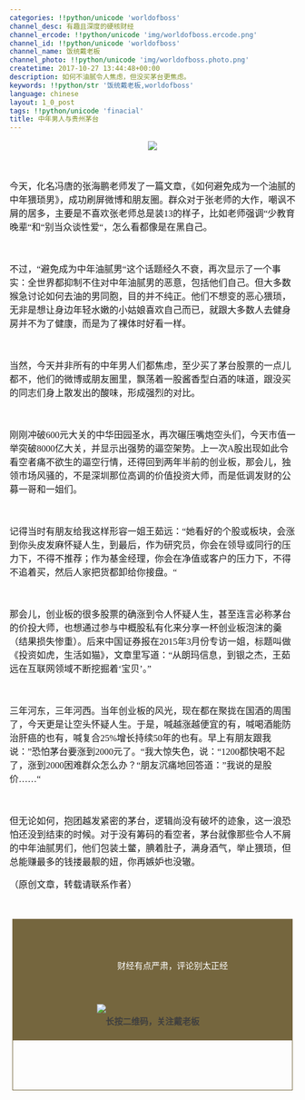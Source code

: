 ```yaml
---
categories: !!python/unicode 'worldofboss'
channel_desc: 有趣且深度的硬核财经
channel_ercode: !!python/unicode 'img/worldofboss.ercode.png'
channel_id: !!python/unicode 'worldofboss'
channel_name: 饭统戴老板
channel_photo: !!python/unicode 'img/worldofboss.photo.png'
createtime: 2017-10-27 13:44:48+00:00
description: 如何不油腻令人焦虑，但没买茅台更焦虑。
keywords: !!python/str '饭统戴老板,worldofboss'
language: chinese
layout: 1_0_post
tags: !!python/unicode 'finacial'
title: 中年男人与贵州茅台
---
```

<div class="rich_media_content" id="js_content">
<section label="Powered by 135editor.com" style="font-family:微软雅黑;font-size:16px;">
<section data-role="outer" label="Powered by 135editor.com" style="font-size:16px;">
<section data-role="outer" label="Powered by 135editor.com" style="font-size:16px;">
<section data-role="outer" label="Powered by 135editor.com" style="font-size:16px;">
<section label="Powered by 135editor.com">
<section data-role="outer" label="Powered by 135editor.com">
<p style="font-size: 16px;  text-align: center;">
<img data-src="" src="{{ '/img/3wyMy93vCLJy26uAkIcQlSYWH8naFwuokRO3dibwibZ7oVNOvU8RTuEMUUBKFrvYUSyJ7D6AdUe5Mcx3icQjCdiaCQ..png' | prepend: site.img | replace: '//','/' }}"/>
</p>
<p style="font-size: 16px; ">
<br/>
</p>
<p>
<span style="line-height: inherit;">
                今天，化名冯唐的张海鹏老师发了一篇文章，《如何避免成为一个油腻的中年猥琐男》，成功刷屏微博和朋友圈。群众对于张老师的大作，嘲讽不屑的居多，主要是不喜欢张老师总是装13的样子，比如老师强调“少教育晚辈“和“别当众谈性爱“，怎么看都像是在黑自己。
               </span>
</p>
<p>
<br/>
</p>
<p>
<span style="line-height: inherit;">
                不过，“避免成为中年油腻男“这个话题经久不衰，再次显示了一个事实：全世界都抑制不住对中年油腻男的恶意，包括他们自己。但大多数猴急讨论如何去油的男同胞，目的并不纯正。他们不想变的恶心猥琐，无非是想让身边年轻水嫩的小姑娘喜欢自己而已，就跟大多数人去健身房并不为了健康，而是为了裸体时好看一样。
               </span>
</p>
<p>
<br/>
</p>
<p>
<span style="line-height: inherit;">
                当然，今天并非所有的中年男人们都焦虑，至少买了茅台股票的一点儿都不，他们的微博或朋友圈里，飘荡着一股酱香型白酒的味道，跟没买的同志们身上散发出的酸味，形成强烈的对比。
               </span>
</p>
<p>
<br/>
</p>
<p>
<span style="line-height: inherit;">
                刚刚冲破600元大关的中华田园圣水，再次碾压嘴炮空头们，今天市值一举突破8000亿大关，并显示出强势的逼空架势。上一次A股出现如此令看空者痛不欲生的逼空行情，还得回到两年半前的创业板，那会儿，独领市场风骚的，不是深圳那位高调的价值投资大师，而是低调发财的公募一哥和一姐们。
               </span>
</p>
<p>
<br/>
</p>
<p>
<span style="line-height: inherit;">
                记得当时有朋友给我这样形容一姐王茹远：“她看好的个股或板块，会涨到你头皮发麻怀疑人生，到最后，作为研究员，你会在领导或同行的压力下，不得不推荐；作为基金经理，你会在净值或客户的压力下，不得不追着买，然后人家把货都卸给你接盘。“
               </span>
</p>
<p>
<br/>
</p>
<p>
<span style="line-height: inherit;">
                那会儿，创业板的很多股票的确涨到令人怀疑人生，甚至连言必称茅台的价投大师，也想通过参与中概股私有化来分享一杯创业板泡沫的羹（结果损失惨重）。后来中国证券报在2015年3月份专访一姐，标题叫做《投资如虎，生活如猫》，文章里写道：“从朗玛信息，到银之杰，王茹远在互联网领域不断挖掘着‘宝贝’。”
               </span>
</p>
<p>
<br/>
</p>
<p>
<span style="line-height: inherit;">
                三年河东，三年河西。当年创业板的风光，现在都在聚拢在国酒的周围了，今天更是让空头怀疑人生。于是，喊越涨越便宜的有，喊喝酒能防治肝癌的也有，喊复合25%增长持续50年的也有。早上有朋友跟我说：”恐怕茅台要涨到2000元了。“我大惊失色，说：“1200都快喝不起了，涨到2000困难群众怎么办？“朋友沉痛地回答道：”我说的是股价……“
               </span>
</p>
<p>
<br/>
</p>
<span style="line-height: inherit;">
               但无论如何，抱团越发紧密的茅台，逻辑尚没有破坏的迹象，这一浪恐怕还没到结束的时候。对于没有筹码的看空者，茅台就像那些令人不屑的中年油腻男们，他们包装土鳖，腆着肚子，满身酒气，举止猥琐，但总能赚最多的钱搂最靓的妞，你再嫉妒也没辙。
              </span>
<p style="font-size: 16px; ">
</p>
<p style="font-size: 16px; ">
               （原创文章，转载请联系作者）
              </p>
<p style="font-size: 16px; ">
<br/>
</p>
<section class="_135editor" data-color="rgb(117, 102, 62)" data-custom="rgb(117, 102, 62)" data-id="88589" data-tools="135编辑器" style="font-size: 16px;  line-height: 25.6px; white-space: normal; border: 0px none; border-image-source: initial; border-image-slice: initial; border-image-width: initial; border-image-outset: initial; border-image-repeat: initial; padding: 0px;transform: rotateZ(0deg);-webkit-transform: rotateZ(0deg);-moz-transform: rotateZ(0deg);-ms-transform: rotateZ(0deg);-o-transform: rotateZ(0deg);">
<section data-width="98%" style="margin-right: auto; margin-left: auto; border: none; width: 98%; box-sizing: border-box;">
<section data-width="100%" style="padding-bottom: 3em; width: 100%; border: 1px solid rgb(117, 102, 62); box-sizing: border-box;">
<section data-width="100%" style="padding: 3em 2em 6em; width: 100%; height: auto; overflow: hidden; text-align: center; color: rgb(255, 255, 255); box-sizing: border-box; background: rgb(117, 102, 62);">
<span style="font-size: 15px; white-space: pre-wrap; line-height: 1.5em;">
                   财经有点严肃，评论别太正经
                  </span>
<span style="white-space: pre-wrap; font-size: 1em; line-height: 1.5em;">
</span>
</section>
<section data-width="40%" style="margin-top: -4em; margin-right: auto; margin-left: auto; width: 40%; overflow: hidden;">
<img data-src="" src="{{ '/img/3wyMy93vCLKVwRuyBYoO1DUJibXP8OmHGkyUcI00ZcfFSOfIk65jm9BoWoYW00IqRibuq3AibjI2SMOZmwpyHqficg..png' | prepend: site.img | replace: '//','/' }}"/>
</section>
<section data-width="100%" style="margin-top: 0.2em; margin-bottom: 0.2em; width: 100%; font-size: 1em; color: rgb(126, 126, 126); text-align: center;">
<span style="color: #3F3F3F; font-size: 15px;">
<strong>
                    长按二维码，关注戴老板
                   </strong>
</span>
</section>
<p>
<br/>
</p>
</section>
</section>
</section>
<p style="font-size: 16px; ">
<br/>
</p>
</section>
</section>
</section>
</section>
</section>
</section>
</div>